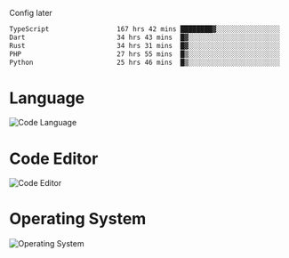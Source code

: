 <!-- ## Hi there 👋 -->
Config later

<!--
**rickrck/rickrck** is a ✨ _special_ ✨ repository because its `README.md` (this file) appears on your GitHub profile.

Here are some ideas to get you started:

- 🔭 I’m currently working on ...
- 🌱 I’m currently learning ...
- 👯 I’m looking to collaborate on ...
- 🤔 I’m looking for help with ...
- 💬 Ask me about ...
- 📫 How to reach me: ...
- 😄 Pronouns: ...
- ⚡ Fun fact: ...
-->

<!--START_SECTION:waka-->

```txt
TypeScript                 167 hrs 42 mins ████████▓░░░░░░░░░░░░░░░░   34.89 %
Dart                       34 hrs 43 mins  █▓░░░░░░░░░░░░░░░░░░░░░░░   07.23 %
Rust                       34 hrs 31 mins  █▓░░░░░░░░░░░░░░░░░░░░░░░   07.18 %
PHP                        27 hrs 55 mins  █▒░░░░░░░░░░░░░░░░░░░░░░░   05.81 %
Python                     25 hrs 46 mins  █▒░░░░░░░░░░░░░░░░░░░░░░░   05.36 %
```

<!--END_SECTION:waka-->

# Language
![Code Language](https://wakatime.com/share/@Rie/857855bd-8826-4360-bd0b-30668e651616.svg)

# Code Editor
![Code Editor](https://wakatime.com/share/@Rie/630d1d98-3d54-4afd-a23d-fa79134fc528.svg)

# Operating System
![Operating System](https://wakatime.com/share/@Rie/a7b1eb7d-159b-4b03-8226-3a05ad998782.svg)
